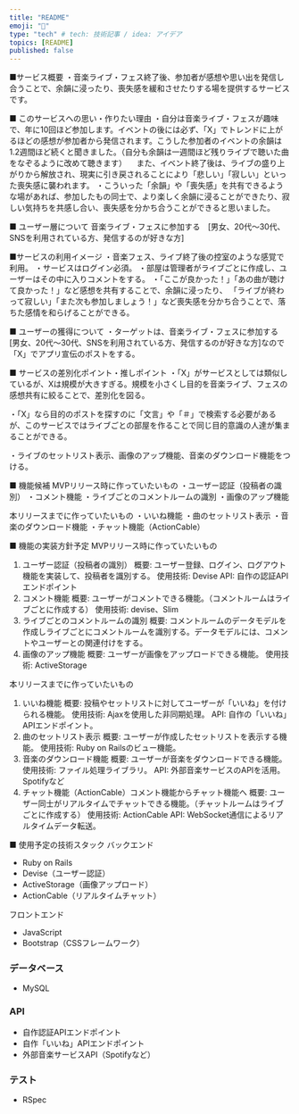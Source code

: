 ```yaml
---
title: "README"
emoji: "🐙"
type: "tech" # tech: 技術記事 / idea: アイデア
topics: [README]
published: false
---
```

■サービス概要
・音楽ライブ・フェス終了後、参加者が感想や思い出を発信し合うことで、余韻に浸ったり、喪失感を緩和させたりする場を提供するサービスです。


■ このサービスへの思い・作りたい理由
・自分は音楽ライブ・フェスが趣味で、年に10回ほど参加します。イベントの後には必ず、「X」でトレンドに上がるほどの感想が参加者から発信されます。こうした参加者のイベントの余韻は1.2週間ほど続くと聞きました。（自分も余韻は一週間ほど残りライブで聴いた曲をなぞるように改めて聴きます）
　また、イベント終了後は、ライブの盛り上がりから解放され、現実に引き戻されることにより「悲しい」「寂しい」といった喪失感に襲われます。
・こういった「余韻」や「喪失感」を共有できるような場があれば、参加したもの同士で、より楽しく余韻に浸ることができたり、寂しい気持ちを共感し合い、喪失感を分かち合うことができると思いました。


■ ユーザー層について
音楽ライブ・フェスに参加する　[男女、20代〜30代、SNSを利用されている方、発信するのが好きな方]


■サービスの利用イメージ
・音楽フェス、ライブ終了後の控室のような感覚で利用。
・サービスはログイン必須。
・部屋は管理者がライブごとに作成し、ユーザーはその中に入りコメントをする。
・「ここが良かった！」「あの曲が聴けて良かった！」など感想を共有することで、余韻に浸ったり、
「ライブが終わって寂しい」「また次も参加しましょう！」など喪失感を分かち合うことで、落ちた感情を和らげることができる。


■ ユーザーの獲得について
・ターゲットは、音楽ライブ・フェスに参加する　[男女、20代〜30代、SNSを利用されている方、発信するのが好きな方]なので「X」でアプリ宣伝のポストをする。


■ サービスの差別化ポイント・推しポイント
・「X」がサービスとしては類似しているが、Xは規模が大きすぎる。規模を小さくし目的を音楽ライブ、フェスの感想共有に絞ることで、差別化を図る。

・「X」なら目的のポストを探すのに「文言」や「＃」で検索する必要があるが、このサービスではライブごとの部屋を作ることで同じ目的意識の人達が集まることができる。

・ライブのセットリスト表示、画像のアップ機能、音楽のダウンロード機能をつける。

■ 機能候補
MVPリリース時に作っていたいもの
・ユーザー認証（投稿者の識別）
・コメント機能
・ライブごとのコメントルームの識別
・画像のアップ機能

本リリースまでに作っていたいもの
・いいね機能
・曲のセットリスト表示
・音楽のダウンロード機能
・チャット機能（ActionCable）

■ 機能の実装方針予定
MVPリリース時に作っていたいもの
1. ユーザー認証（投稿者の識別）
概要: ユーザー登録、ログイン、ログアウト機能を実装して、投稿者を識別する。
使用技術: Devise
API: 自作の認証APIエンドポイント
2. コメント機能
概要: ユーザーがコメントできる機能。（コメントルームはライブごとに作成する）
使用技術: devise、Slim
3. ライブごとのコメントルームの識別
概要: コメントルームのデータモデルを作成しライブごとにコメントルームを識別する。データモデルには、コメントやユーザーとの関連付けをする。
4. 画像のアップ機能
概要: ユーザーが画像をアップロードできる機能。
使用技術: ActiveStorage

本リリースまでに作っていたいもの
1. いいね機能
概要: 投稿やセットリストに対してユーザーが「いいね」を付けられる機能。
使用技術: Ajaxを使用した非同期処理。
API: 自作の「いいね」APIエンドポイント。
2. 曲のセットリスト表示
概要: ユーザーが作成したセットリストを表示する機能。
使用技術: Ruby on Railsのビュー機能。
3. 音楽のダウンロード機能
概要: ユーザーが音楽をダウンロードできる機能。
使用技術: ファイル処理ライブラリ。
API: 外部音楽サービスのAPIを活用。Spotifyなど
4. チャット機能（ActionCable）コメント機能からチャット機能へ
概要: ユーザー同士がリアルタイムでチャットできる機能。（チャットルームはライブごとに作成する）
使用技術: ActionCable
API: WebSocket通信によるリアルタイムデータ転送。

■ 使用予定の技術スタック
バックエンド
- Ruby on Rails
- Devise（ユーザー認証）
- ActiveStorage（画像アップロード）
- ActionCable（リアルタイムチャット）

フロントエンド
- JavaScript
- Bootstrap（CSSフレームワーク）

### データベース
- MySQL

### API
- 自作認証APIエンドポイント
- 自作「いいね」APIエンドポイント
- 外部音楽サービスAPI（Spotifyなど）

### テスト
- RSpec